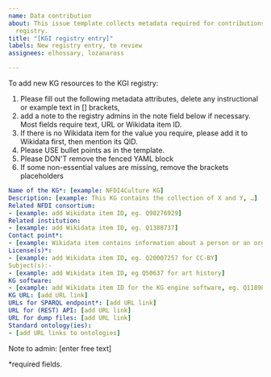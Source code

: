 ```yaml
---
name: Data contribution
about: This issue template collects metadata required for contributions to the KGI
  registry.
title: "[KGI registry entry]"
labels: New registry entry, to review
assignees: elhossary, lozanaross

---
```


To add new KG resources to the KGI registry:
1. Please fill out the following metadata attributes, delete any instructional or example text in [] brackets,
2. add a note to the registry admins in the note field below if necessary. Most fields require text, URL or Wikidata item ID.
3. If there is no Wikidata item for the value you require, please add it to Wikidata first, then mention its QID.
4. Please USE bullet points as in the template.
5. Please DON'T remove the fenced YAML block
6. If some non-essential values are missing, remove the brackets placeholders

```yaml
Name of the KG*: [example: NFDI4Culture KG]
Description: [example: This KG contains the collection of X and Y, …]
Related NFDI consortium:
- [example: add Wikidata item ID, eg. Q98276929]
Related institution:
- [example: add Wikidata item ID, eg. Q1388737]
Contact point*:
- [example: Wikidata item contains information about a person or an organization, eg. Q30078997]
License(s)*:
- [example: add Wikidata item ID, eg. Q20007257 for CC-BY]
Subject(s):-
- [example: add Wikidata item ID, eg Q50637 for art history]
KG software:
- [example: add Wikidata item ID for the KG engine software, eg. Q118980507]
KG URL: [add URL link]
URLs for SPARQL endpoint*: [add URL link]
URL for (REST) API: [add URL link]
URL for dump files: [add URL link]
Standard ontology(ies):
- [add URL links to ontologies]
```
Note to admin: [enter free text]

*required fields.
